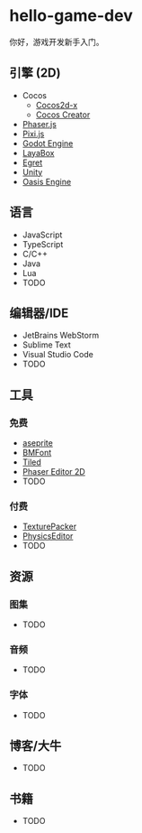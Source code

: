 # hello-game-dev

你好，游戏开发新手入门。

## 引擎 (2D)

- Cocos
  - [Cocos2d-x](https://www.cocos.com/cocos2d-x)
  - [Cocos Creator](https://www.cocos.com/creator)
- [Phaser.js](https://phaser.io/)
- [Pixi.js](https://pixijs.com/)
- [Godot Engine](https://godotengine.org/)
- [LayaBox](https://www.layabox.com/)
- [Egret](https://www.egret.com/)
- [Unity](https://unity.com/cn)
- [Oasis Engine](https://oasisengine.cn/)


## 语言

- JavaScript
- TypeScript
- C/C++
- Java
- Lua
- TODO

## 编辑器/IDE

- JetBrains WebStorm
- Sublime Text
- Visual Studio Code
- TODO

## 工具

### 免费

- [aseprite](https://www.aseprite.org/docs/sprite-sheet/)
- [BMFont](https://www.angelcode.com/products/bmfont/)
- [Tiled](https://www.mapeditor.org/)
- [Phaser Editor 2D](https://phasereditor2d.com/)
- TODO

### 付费

- [TexturePacker](https://www.codeandweb.com/texturepacker)
- [PhysicsEditor](https://www.codeandweb.com/physicseditor)
- TODO


## 资源

### 图集

- TODO

### 音频

- TODO

### 字体

- TODO


## 博客/大牛

- TODO


## 书籍

- TODO
